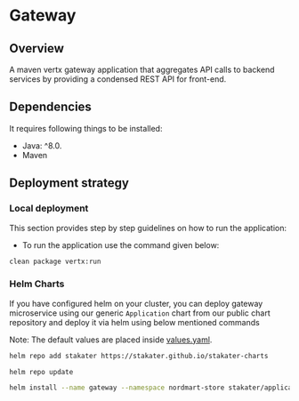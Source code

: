 # Gateway


## Overview
A maven vertx gateway application that aggregates API calls to backend services by providing a condensed REST API for front-end.

## Dependencies

It requires following things to be installed:

* Java: ^8.0.
* Maven

## Deployment strategy

### Local deployment

This section provides step by step guidelines on how to run the application:

* To run the application use the command given below:

```bash
clean package vertx:run
```

### Helm Charts

If you have configured helm on your cluster, you can deploy gateway microservice using our generic `Application` chart from our public chart repository and deploy it via helm using below mentioned commands

Note:
The default values are placed inside [values.yaml](deployment/values.yaml]).

```bash
helm repo add stakater https://stakater.github.io/stakater-charts

helm repo update

helm install --name gateway --namespace nordmart-store stakater/application -f deployment/values.yaml
```
